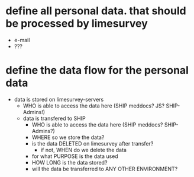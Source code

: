 # define all personal data. that should be processed by limesurvey
- e-mail
- ???

# define the data flow for the personal data
- data is stored on limesurvey-servers
    - WHO is able to access the data here (SHIP meddocs? JS? SHIP-Admins!)
    - data is transfered to SHIP
        - WHO is able to access the data here (SHIP meddocs? SHIP-Admins?)
        - WHERE so we store the data?
        - is the data DELETED on limesurvey after transfer?
            - if not, WHEN do we delete the data
        - for what PURPOSE is the data used
        - HOW LONG is the data stored?
        - will the data be transferred to ANY OTHER ENVIRONMENT?
